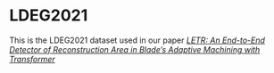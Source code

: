 # LDEG2021

This is the LDEG2021 dataset used in our paper [*LETR: An End-to-End Detector of Reconstruction Area in Blade’s Adaptive Machining with Transformer*](https://www.preprints.org/manuscript/202109.0332/v1)
